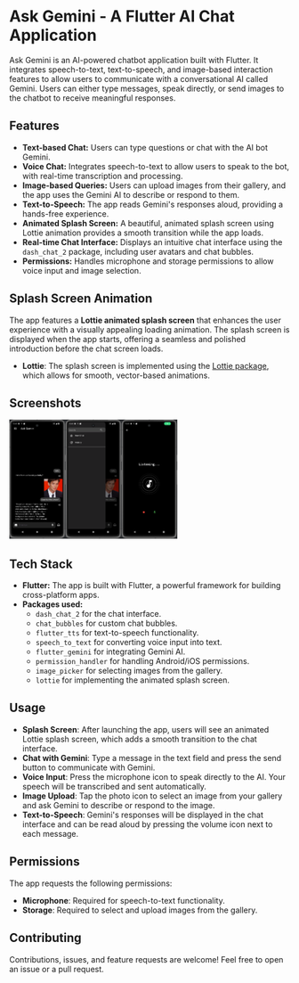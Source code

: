 # Ask Gemini - A Flutter AI Chat Application

Ask Gemini is an AI-powered chatbot application built with Flutter. It integrates speech-to-text, text-to-speech, and image-based interaction features to allow users to communicate with a conversational AI called Gemini. Users can either type messages, speak directly, or send images to the chatbot to receive meaningful responses.

## Features

- **Text-based Chat:** Users can type questions or chat with the AI bot Gemini.
- **Voice Chat:** Integrates speech-to-text to allow users to speak to the bot, with real-time transcription and processing.
- **Image-based Queries:** Users can upload images from their gallery, and the app uses the Gemini AI to describe or respond to them.
- **Text-to-Speech:** The app reads Gemini's responses aloud, providing a hands-free experience.
- **Animated Splash Screen:** A beautiful, animated splash screen using Lottie animation provides a smooth transition while the app loads.
- **Real-time Chat Interface:** Displays an intuitive chat interface using the `dash_chat_2` package, including user avatars and chat bubbles.
- **Permissions:** Handles microphone and storage permissions to allow voice input and image selection.

## Splash Screen Animation

The app features a **Lottie animated splash screen** that enhances the user experience with a visually appealing loading animation. The splash screen is displayed when the app starts, offering a seamless and polished introduction before the chat screen loads.

- **Lottie**: The splash screen is implemented using the [Lottie package](https://pub.dev/packages/lottie), which allows for smooth, vector-based animations.

## Screenshots

<img  align="left" src="home_page.png" width="20%" height="20%">
<img  align="left" src="drawer.png" width="20%" height="20%">
<img  src="voicechat.png" width="20%" height="20%">

## Tech Stack

- **Flutter:** The app is built with Flutter, a powerful framework for building cross-platform apps.
- **Packages used:**
  - `dash_chat_2` for the chat interface.
  - `chat_bubbles` for custom chat bubbles.
  - `flutter_tts` for text-to-speech functionality.
  - `speech_to_text` for converting voice input into text.
  - `flutter_gemini` for integrating Gemini AI.
  - `permission_handler` for handling Android/iOS permissions.
  - `image_picker` for selecting images from the gallery.
  - `lottie` for implementing the animated splash screen.

## Usage

- **Splash Screen**: After launching the app, users will see an animated Lottie splash screen, which adds a smooth transition to the chat interface.
- **Chat with Gemini**: Type a message in the text field and press the send button to communicate with Gemini.
- **Voice Input**: Press the microphone icon to speak directly to the AI. Your speech will be transcribed and sent automatically.
- **Image Upload**: Tap the photo icon to select an image from your gallery and ask Gemini to describe or respond to the image.
- **Text-to-Speech**: Gemini's responses will be displayed in the chat interface and can be read aloud by pressing the volume icon next to each message.

## Permissions

The app requests the following permissions:

- **Microphone**: Required for speech-to-text functionality.
- **Storage**: Required to select and upload images from the gallery.

## Contributing

Contributions, issues, and feature requests are welcome! Feel free to open an issue or a pull request.

